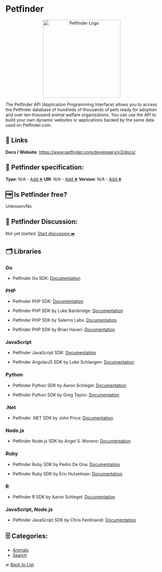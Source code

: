 # Petfinder
<p align="center">
    <img width="256" src="https://raw.githubusercontent.com/apis-list/apis-list/main/apis/petfinder/logo_256x256.png" alt="Petfinder Logo"/>
</p>
The Petfinder API (Application Programming Interface) allows you to access the Petfinder database of hundreds of thousands of pets ready for adoption and over ten thousand animal welfare organizations. You can use the API to build your own dynamic websites or applications backed by the same data used on Petfinder.com.

##  🔗 Links
**Docs / Website**: https://www.petfinder.com/developers/v2/docs/

## 🧬 Petfinder specification:
**Type**: N/A - [Add ➕](https://github.com/apis-list/apis-list/edit/main/apis-list.yaml)
**URI**: N/A - [Add ➕](https://github.com/apis-list/apis-list/edit/main/apis-list.yaml)
**Version**: N/A - [Add ➕](https://github.com/apis-list/apis-list/edit/main/apis-list.yaml)

## 🆓 Is Petfinder free?
 Unknown/No 

## 💬 Petfinder Discussion:
Not yet started. [Start discussion ➡️](https://github.com/apis-list/apis-list/discussions/new)

## 🗂️ Libraries
### Go
- Petfinder Go SDK: [Documentation](https://github.com/petfinder-com/petfinder-go-sdk)

### PHP
- Petfinder PHP SDK: [Documentation](https://github.com/petfinder-com/petfinder-php-sdk)

- Petfinder PHP SDK by Luke Bainbridge: [Documentation](https://github.com/midnightLuke/petfinder-api-php)

- Petfinder PHP SDK by Salerno Labs: [Documentation](https://github.com/salernolabs/petfinder)

- Petfinder PHP SDK by Brian Haveri: [Documentation](https://github.com/brianhaveri/Petfinder)

### JavaScript
- Petfinder JavaScript SDK: [Documentation](https://github.com/petfinder-com/petfinder-js-sdk)

- Petfinder AngularJS SDK by Luke Schlangen: [Documentation](https://github.com/LukeSchlangen/angular-petfinder-api)

### Python
- Petfinder Python SDK by Aaron Schlegel: [Documentation](https://github.com/aschleg/petpy)

- Petfinder Python SDK by Greg Taylor: [Documentation](https://github.com/gtaylor/petfinder-api)

### .Net
- Petfinder .NET SDK by John Price: [Documentation](https://github.com/pricejc/petfinder-dotnet)

### Node.js
- Petfinder Node.js SDK by Angel S. Moreno: [Documentation](https://github.com/angelxmoreno/petfinder-promise)

### Ruby
- Petfinder Ruby SDK by Pedro De Ona: [Documentation](https://github.com/pdeona/petfinder_wrap)

- Petfinder Ruby SDK by Eric Hutzelman: [Documentation](https://github.com/ehutzelman/petfinder)

### R
- Petfinder R SDK by Aaron Schlegel: [Documentation](https://github.com/aschleg/PetfindeR)

### JavaScript, Node.js
- Petfinder JavaScript SDK by Chris Ferdinandi: [Documentation](https://github.com/cferdinandi/petfinderAPI4everybody)


## 🗄️ Categories:
- [Animals](https://github.com/apis-list/apis-list#animals-)
- [Search](https://github.com/apis-list/apis-list#search-)

🔙  [Back to List](https://github.com/apis-list/apis-list)
